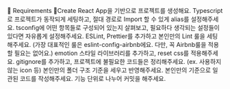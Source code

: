 📝 Requirements
Create React App을 기반으로 프로젝트를 생성해요.
Typescript로 프로젝트가 동작되게 세팅하고, 절대 경로로 Import 할 수 있게 alias를 설정해주세요.
tsconfig에 어떤 항목들로 구성되어 있는지 살펴보고, 필요하다 생각되는 설정들이 있다면 자유롭게 설정해주세요.
ESLint, Prettier를 추가하고 본인만의 Lint 룰을 세팅해주세요. (가장 대표적인 룰은 eslint-config-airbnb에요. 다만, 꼭 Airbnb룰을 적용할 필요는 없어요.)
emotion 스타일 라이브러리를 추가하고, reset css를 적용해주세요.
gitignore를 추가하고, 프로젝트에 불필요한 코드들은 정리해주세요. (ex. 사용하지 않는 icon 등)
본인만의 폴더 구조 기준을 세우고 반영해주세요.
본인만의 기준으로 일관된 코드를 작성해주세요.
기능 단위로 나누어 커밋을 해주세요.


